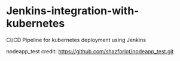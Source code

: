 # Jenkins-integration-with-kubernetes
CI/CD Pipeline for kubernetes deployment using Jenkins

nodeapp_test credit: https://github.com/shazforiot/nodeapp_test.git
